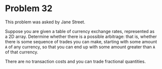 # Problem 32

This problem was asked by Jane Street.

Suppose you are given a table of currency exchange rates, represented as a 2D array. Determine whether there is a possible arbitrage: that is, whether there is some sequence of trades you can make, starting with some amount ```A```  of any currency, so that you can end up with some amount greater than ```A``` of that currency.

There are no transaction costs and you can trade fractional quantities.